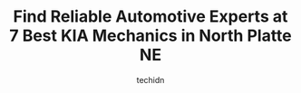 ---
layout: ampstory
image: https://images.unsplash.com/photo-1612593968469-d44a2e6ab5d2?ixlib=rb-4.0.3&ixid=MnwxMjA3fDB8MHxwaG90by1wYWdlfHx8fGVufDB8fHx8&auto=format&fit=crop&w=640&h=853&q=80
author: techidn
featured: false
description: Looking for reliable and skilled KIA Mechanic in North Platte NE, USA? Your search ends here with the 7 best KIA Mechanic in town. With their expertise and commitment to delivering exception
title: Find Reliable Automotive Experts at 7 Best KIA Mechanics in North Platte NE
cover:
   title: Find Reliable Automotive Experts at 7 Best KIA Mechanics in North Platte NE
   subtitle: Rickpate
   background: https://images.unsplash.com/photo-1612593968469-d44a2e6ab5d2?ixlib=rb-4.0.3&ixid=MnwxMjA3fDB8MHxwaG90by1wYWdlfHx8fGVufDB8fHx8&auto=format&fit=crop&w=640&h=853&q=80

pages: 
 - layout: thirds
   top: <h1>#1 Bill Summers Ford Lincoln Honda Nissan</h1>
   bottom: "<p>I waited a long time for warranty date, and had to return for an out of stock air filter . Staff were courteous and competent.  Prices were shockingly high; (inflation?),</p>"
   background: https://www.knot35.com/toplist/wp-content/uploads/2023/06/best-kia-mechanic-1-in-north-platte-ne-1685840574.jpeg
   backgroundblur: true
 - layout: thirds
   top: <h1>#2 Nebraskaland Tire & Service</h1>
   bottom: "<p>1113 S Dewey St, North Platte, NE 69101, United States</p>"
   background: https://www.knot35.com/toplist/wp-content/uploads/2023/06/best-kia-mechanic-2-in-north-platte-ne-1685840574.jpeg
   cta:
      link: https://www.knot35.com/toplist/find-reliable-automotive-experts-at-7-best-kia-mechanics-in-north-platte-ne/
      text: Find Reliable Automotive Experts at 7 Best KIA Mechanics in North Platte NE
 - layout: thirds
   top: <h1>#3 Boss Truck Shop</h1>
   bottom: "<p>2743 E Walker Rd, North Platte, NE 69101, United States</p>"
   background: https://www.knot35.com/toplist/wp-content/uploads/2023/06/best-kia-mechanic-3-in-north-platte-ne-1685840574.jpeg
   cta:
      link: https://www.knot35.com/toplist/find-reliable-automotive-experts-at-7-best-kia-mechanics-in-north-platte-ne/
      text: Find Reliable Automotive Experts at 7 Best KIA Mechanics in North Platte NE
 - layout: thirds
   top: <h1>#4 Glass Doctor of North Platte</h1>
   bottom: "<p>115 E 12th St, North Platte, NE 69101, United States</p>"
   background: https://images.unsplash.com/photo-1609083590460-7b8cc0ca65f8?ixlib=rb-4.0.3&ixid=MnwxMjA3fDB8MHxwaG90by1wYWdlfHx8fGVufDB8fHx8&auto=format&fit=crop&w=640&h=853&q=80
   cta:
      link: https://www.knot35.com/toplist/find-reliable-automotive-experts-at-7-best-kia-mechanics-in-north-platte-ne/
      text: Find Reliable Automotive Experts at 7 Best KIA Mechanics in North Platte NE
 - layout: thirds
   top: <h1>#5 Seevers Tire & Auto</h1>
   bottom: "<p>302 W Eugene Ave, North Platte, NE 69101, United States</p>"
   background: https://images.unsplash.com/photo-1580610447943-1bfbef5efe07?ixlib=rb-4.0.3&ixid=MnwxMjA3fDB8MHxwaG90by1wYWdlfHx8fGVufDB8fHx8&auto=format&fit=crop&w=640&h=853&q=80
   cta:
      link: https://www.knot35.com/toplist/find-reliable-automotive-experts-at-7-best-kia-mechanics-in-north-platte-ne/
      text: Find Reliable Automotive Experts at 7 Best KIA Mechanics in North Platte NE
 - layout: thirds
   top: <h1>#6 Elletts Automotive Inc</h1>
   bottom: "<p>202 W Rodeo Rd Ave, North Platte, NE 69101, United States</p>"
   background: https://images.unsplash.com/photo-1599422314077-f4dfdaa4cd09?ixlib=rb-4.0.3&ixid=MnwxMjA3fDB8MHxwaG90by1wYWdlfHx8fGVufDB8fHx8&auto=format&fit=crop&w=640&h=853&q=80
   cta:
      link: https://www.knot35.com/toplist/find-reliable-automotive-experts-at-7-best-kia-mechanics-in-north-platte-ne/
      text: Find Reliable Automotive Experts at 7 Best KIA Mechanics in North Platte NE
 - layout: thirds
   top: <h1>#7 Premier Toyota</h1>
   bottom: "<p>2600 S Willow St, North Platte, NE 69101, United States</p>"
   background: https://images.unsplash.com/photo-1462556791646-c201b8241a94?ixlib=rb-4.0.3&ixid=MnwxMjA3fDB8MHxwaG90by1wYWdlfHx8fGVufDB8fHx8&auto=format&fit=crop&w=640&h=853&q=80
   cta:
      link: https://www.knot35.com/toplist/find-reliable-automotive-experts-at-7-best-kia-mechanics-in-north-platte-ne/
      text: Find Reliable Automotive Experts at 7 Best KIA Mechanics in North Platte NE
 - layout: thirds
   middle: Continue reading...
   background: https://images.unsplash.com/photo-1618005182384-a83a8bd57fbe?ixlib=rb-4.0.3&ixid=MnwxMjA3fDB8MHxwaG90by1wYWdlfHx8fGVufDB8fHx8&auto=format&fit=crop&w=640&h=853&q=80
   cta:
      link: https://www.knot35.com/toplist/find-reliable-automotive-experts-at-7-best-kia-mechanics-in-north-platte-ne/
      text: Find Reliable Automotive Experts at 7 Best KIA Mechanics in North Platte NE
      
---